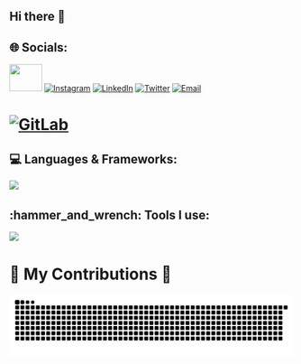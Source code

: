 ## Hi there 👋

<div align="left">
<h2>🌐 Socials:</h2>
  
[<a href="https://facebook.com/marcanii02"><img src="https://raw.githubusercontent.com/rahuldkjain/github-profile-readme-generator/master/src/images/icons/Social/facebook.svg" height="48" width="58"/></a>](https://www.facebook.com/maxjherzon.rodaspalcios)
[![Instagram](https://skillicons.dev/icons?i=instagram)](https://www.instagram.com/maxrodas99/)
[![LinkedIn](https://skillicons.dev/icons?i=linkedin)](https://www.linkedin.com/in/max-jherzon-rodas-palacios-5b0948254/)
[![Twitter](https://skillicons.dev/icons?i=twitter)](https://twitter.com/M4x241)
[![Email](https://skillicons.dev/icons?i=gmail)](mailto:maxrodaspc@gmail.com)
# [![GitLab](https://skillicons.dev/icons?i=gitlab)](https://gitlab.com/marcanii)
</div>

<h2 align="left">💻 Languages & Frameworks:</h2>
<p align="left">
    <img src="https://skillicons.dev/icons?i=cpp,py,html,css,js,ts,nextjs,vue,php,mysql" />
</p>

<h2 align="left">:hammer_and_wrench: Tools I use:</h2>
<p align="left">
    <img src="https://skillicons.dev/icons?i=git,github,gitlab,npm,vscode,linux,windows,stackoverflow" />
</p>

<div align="left">
  <h1>🐍 My Contributions 🐍</h1>
  
  ![Snake animation](https://github.com/marcanii/marcanii/blob/output/github-contribution-grid-snake-dark.svg)
  
</div>
